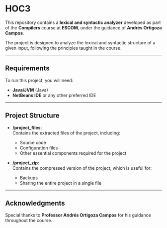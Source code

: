 # HOC3
This repository contains a **lexical and syntactic analyzer** developed as part of the **Compilers** course at **ESCOM**, under the guidance of **Andrés Ortigoza Campos**.

The project is designed to analyze the lexical and syntactic structure of a given input, following the principles taught in the course.

---

## Requirements

To run this project, you will need:

- **Java/JVM** (Java)
- **NetBeans IDE** or any other preferred IDE

---

## Project Structure

- **/project_files**:  
  Contains the extracted files of the project, including:
  - Source code
  - Configuration files
  - Other essential components required for the project

- **/project_zip**:  
  Contains the compressed version of the project, which is useful for:
  - Backups
  - Sharing the entire project in a single file

---

## Acknowledgments

Special thanks to **Professor Andrés Ortigoza Campos** for his guidance throughout the course.
